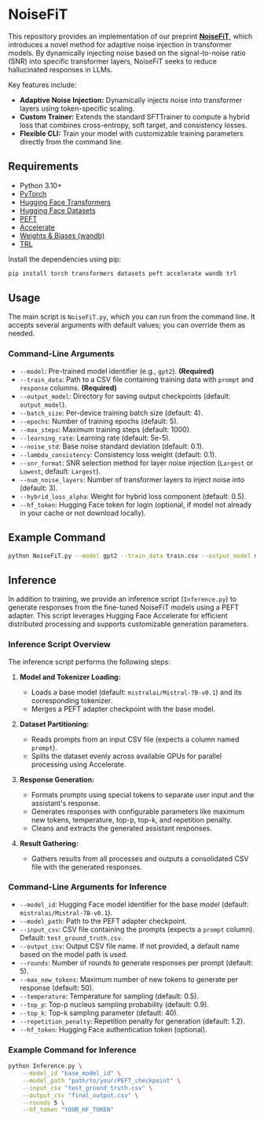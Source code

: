 # NoiseFiT

This repository provides an implementation of our preprint **[NoiseFiT](https://arxiv.org/abs/2504.03302)**, which introduces a novel method for adaptive noise injection in transformer models. By dynamically injecting noise based on the signal-to-noise ratio (SNR) into specific transformer layers, NoiseFiT seeks to reduce hallucinated responses in LLMs.

Key features include:
- **Adaptive Noise Injection:** Dynamically injects noise into transformer layers using token-specific scaling.
- **Custom Trainer:** Extends the standard SFTTrainer to compute a hybrid loss that combines cross-entropy, soft target, and consistency losses.
- **Flexible CLI:** Train your model with customizable training parameters directly from the command line.

## Requirements

- Python 3.10+
- [PyTorch](https://pytorch.org/)
- [Hugging Face Transformers](https://github.com/huggingface/transformers)
- [Hugging Face Datasets](https://github.com/huggingface/datasets)
- [PEFT](https://github.com/huggingface/peft)
- [Accelerate](https://github.com/huggingface/accelerate)
- [Weights & Biases (wandb)](https://wandb.ai/site)
- [TRL](https://github.com/lvwerra/trl)

Install the dependencies using pip:

```bash
pip install torch transformers datasets peft accelerate wandb trl
```

## Usage

The main script is `NoiseFiT.py`, which you can run from the command line. It accepts several arguments with default values; you can override them as needed.

### Command-Line Arguments

- `--model`: Pre-trained model identifier (e.g., `gpt2`). **(Required)**
- `--train_data`: Path to a CSV file containing training data with `prompt` and `response` columns. **(Required)**
- `--output_model`: Directory for saving output checkpoints (default: `output_model`).
- `--batch_size`: Per-device training batch size (default: 4).
- `--epochs`: Number of training epochs (default: 5).
- `--max_steps`: Maximum training steps (default: 1000).
- `--learning_rate`: Learning rate (default: 5e-5).
- `--noise_std`: Base noise standard deviation (default: 0.1).
- `--lambda_consistency`: Consistency loss weight (default: 0.1).
- `--snr_format`: SNR selection method for layer noise injection (`Largest` or `Lowest`, default: `Largest`).
- `--num_noise_layers`: Number of transformer layers to inject noise into (default: 3).
- `--hybrid_loss_alpha`: Weight for hybrid loss component (default: 0.5).
- `--hf_token`: Hugging Face token for login (optional, if model not already in your cache or not download locally).

## Example Command

```bash
python NoiseFiT.py --model gpt2 --train_data train.csv --output_model my_output --batch_size 4 --epochs 5 --hf_token YOUR_HF_TOKEN
```

## Inference

In addition to training, we provide an inference script (`Inference.py`) to generate responses from the fine-tuned NoiseFiT models using a PEFT adapter. This script leverages Hugging Face Accelerate for efficient distributed processing and supports customizable generation parameters.

### Inference Script Overview

The inference script performs the following steps:

1. **Model and Tokenizer Loading:**  
   - Loads a base model (default: `mistralai/Mistral-7B-v0.1`) and its corresponding tokenizer.
   - Merges a PEFT adapter checkpoint with the base model.

2. **Dataset Partitioning:**  
   - Reads prompts from an input CSV file (expects a column named `prompt`).
   - Splits the dataset evenly across available GPUs for parallel processing using Accelerate.

3. **Response Generation:**  
   - Formats prompts using special tokens to separate user input and the assistant's response.
   - Generates responses with configurable parameters like maximum new tokens, temperature, top-p, top-k, and repetition penalty.
   - Cleans and extracts the generated assistant responses.

4. **Result Gathering:**  
   - Gathers results from all processes and outputs a consolidated CSV file with the generated responses.

### Command-Line Arguments for Inference

- `--model_id`: Hugging Face model identifier for the base model (default: `mistralai/Mistral-7B-v0.1`).
- `--model_path`: Path to the PEFT adapter checkpoint.
- `--input_csv`: CSV file containing the prompts (expects a `prompt` column). Default: `test_ground_truth.csv`.
- `--output_csv`: Output CSV file name. If not provided, a default name based on the model path is used.
- `--rounds`: Number of rounds to generate responses per prompt (default: 5).
- `--max_new_tokens`: Maximum number of new tokens to generate per response (default: 50).
- `--temperature`: Temperature for sampling (default: 0.5).
- `--top_p`: Top-p nucleus sampling probability (default: 0.9).
- `--top_k`: Top-k sampling parameter (default: 40).
- `--repetition_penalty`: Repetition penalty for generation (default: 1.2).
- `--hf_token`: Hugging Face authentication token (optional).

### Example Command for Inference

```bash
python Inference.py \
    --model_id "base_model_id" \
    --model_path "path/to/your/PEFT_checkpoint" \
    --input_csv "test_ground_truth.csv" \
    --output_csv "final_output.csv" \
    --rounds 5 \
    --hf_token "YOUR_HF_TOKEN"

